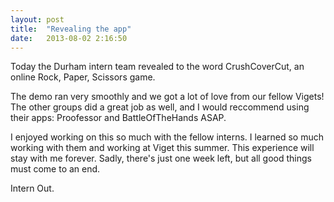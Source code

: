 ```yaml
---
layout: post
title:  "Revealing the app"
date:   2013-08-02 2:16:50
---
```


Today the Durham intern team revealed to the word CrushCoverCut, an online Rock, Paper, Scissors game.

The demo ran very smoothly and we got a lot of love from our fellow Vigets! The other groups did a great job as 
well, and I would reccommend using their apps: Proofessor and BattleOfTheHands ASAP.

I enjoyed working on this so much with the fellow interns. I learned so much working with them and working at Viget
this summer. This experience will stay with me forever. Sadly, there's just one week left, but all good things
must come to an end.

Intern Out.
